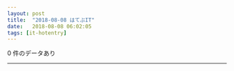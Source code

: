 ```yaml
---
layout: post
title:  "2018-08-08 はてぶIT"
date:   2018-08-08 06:02:05
tags: [it-hotentry]
---
```

0 件のデータあり

<hr>
